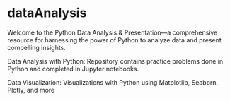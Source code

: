 # dataAnalysis

Welcome to the Python Data Analysis & Presentation—a comprehensive resource for harnessing the power of 
Python to analyze data and present compelling insights.

Data Analysis with Python: Repository contains practice problems done in Python and completed 
                           in Jupyter notebooks. 
                           
Data Visualization: Visualizations with Python using Matplotlib, Seaborn, Plotly, and more
